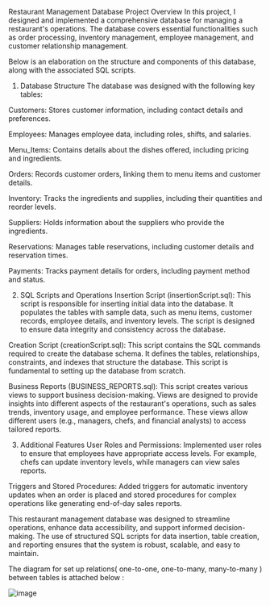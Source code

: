 Restaurant Management Database Project Overview
In this project, I designed and implemented a comprehensive database for managing a restaurant's operations. The database covers essential functionalities such as order processing, inventory management, employee management, and customer relationship management. 

Below is an elaboration on the structure and components of this database, along with the associated SQL scripts.

1. Database Structure
The database was designed with the following key tables:


Customers: Stores customer information, including contact details and preferences.

Employees: Manages employee data, including roles, shifts, and salaries.

Menu_Items: Contains details about the dishes offered, including pricing and ingredients.

Orders: Records customer orders, linking them to menu items and customer details.

Inventory: Tracks the ingredients and supplies, including their quantities and reorder levels.

Suppliers: Holds information about the suppliers who provide the ingredients.

Reservations: Manages table reservations, including customer details and reservation times.

Payments: Tracks payment details for orders, including payment method and status.

2. SQL Scripts and Operations
Insertion Script (insertionScript.sql): This script is responsible for inserting initial data into the database. It populates the tables with sample data, such as menu items, customer records, employee details, and inventory levels. The script is designed to ensure data integrity and consistency across the database.

Creation Script (creationScript.sql): This script contains the SQL commands required to create the database schema. It defines the tables, relationships, constraints, and indexes that structure the database. This script is fundamental to setting up the database from scratch.

Business Reports (BUSINESS_REPORTS.sql): This script creates various views to support business decision-making. Views are designed to provide insights into different aspects of the restaurant's operations, such as sales trends, inventory usage, and employee performance. These views allow different users (e.g., managers, chefs, and financial analysts) to access tailored reports.

3. Additional Features
User Roles and Permissions: Implemented user roles to ensure that employees have appropriate access levels. For example, chefs can update inventory levels, while managers can view sales reports.

Triggers and Stored Procedures: Added triggers for automatic inventory updates when an order is placed and stored procedures for complex operations like generating end-of-day sales reports.

This restaurant management database was designed to streamline operations, enhance data accessibility, and support informed decision-making. The use of structured SQL scripts for data insertion, table creation, and reporting ensures that the system is robust, scalable, and easy to maintain.


The diagram for set up relations( one-to-one, one-to-many, many-to-many ) between tables is attached below :



![image](https://github.com/user-attachments/assets/af05ff83-21f5-418e-9fe8-ce5012001a93)



